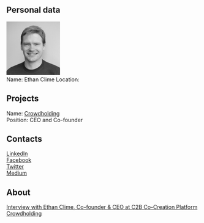 ## Personal data
![ photo](../people/photo/ethan_clime.jpg)  
Name:  Ethan Clime
Location:
## Projects 
Name: [Crowdholding](../projects/crowdholding.md)  
Position: CEO and Co-founder
## Contacts
[LinkedIn](https://www.linkedin.com/in/ethan-clime-93a42b89/)  
[Facebook](https://www.facebook.com/ethan.clime)  
[Twitter](https://twitter.com/ethan_clime)  
[Medium](https://medium.com/@ethanclime)

## About
[Interview with Ethan Clime, Co-founder & CEO at C2B Co-Creation Platform Crowdholding](http://magazine-mn.com/news/interview_with_ethan_clime_co_founder_ceo_at_c2b_co_creation_platform_crowdholding/2017-04-12-416)  